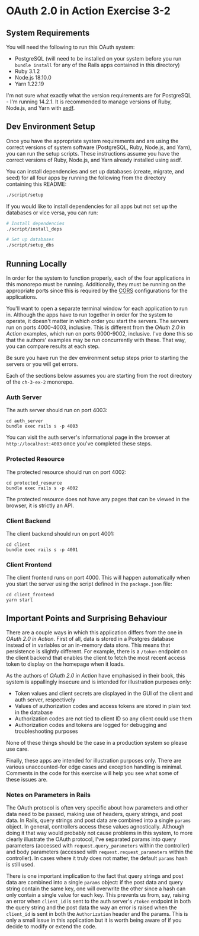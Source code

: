 # OAuth 2.0 in Action Exercise 3-2

## System Requirements

You will need the following to run this OAuth system:

* PostgreSQL (will need to be installed on your system before you run `bundle install` for any of the Rails apps contained in this directory)
* Ruby 3.1.2
* Node.js 18.10.0
* Yarn 1.22.19

I'm not sure what exactly what the version requirements are for PostgreSQL - I'm running 14.2.1. It is recommended to manage versions of Ruby, Node.js, and Yarn with [asdf](https://asdf-vm.com).

## Dev Environment Setup

Once you have the appropriate system requirements and are using the correct versions of system software (PostgreSQL, Ruby, Node.js, and Yarn), you can run the setup scripts. These instructions assume you have the correct versions of Ruby, Node.js, and Yarn already installed using asdf.

You can install dependencies and set up databases (create, migrate, and seed) for all four apps by running the following from the directory containing this README:

```bash
./script/setup
```

If you would like to install dependencies for all apps but not set up the databases or vice versa, you can run:

```bash
# Install dependencies
./script/install_deps

# Set up databases
./script/setup_dbs
```

## Running Locally

In order for the system to function properly, each of the four applications in this monorepo must be running. Additionally, they must be running on the appropriate ports since this is required by the [CORS](https://developer.mozilla.org/en-US/docs/Web/HTTP/CORS) configurations for the applications.

You'll want to open a separate terminal window for each application to run in. Although the apps have to run together in order for the system to operate, it doesn't matter in which order you start the servers. The servers run on ports 4000-4003, inclusive. This is different from the _OAuth 2.0 in Action_ examples, which run on ports 9000-9002, inclusive. I've done this so that the authors' examples may be run concurrently with these. That way, you can compare results at each step.

Be sure you have run the dev environment setup steps prior to starting the servers or you will get errors.

Each of the sections below assumes you are starting from the root directory of the `ch-3-ex-2` monorepo.

### Auth Server

The auth server should run on port 4003:

```
cd auth_server
bundle exec rails s -p 4003
```

You can visit the auth server's informational page in the browser at `http://localhost:4003` once you've completed these steps.

### Protected Resource

The protected resource should run on port 4002:

```
cd protected_resource
bundle exec rails s -p 4002
```

The protected resource does not have any pages that can be viewed in the browser, it is strictly an API.

### Client Backend

The client backend should run on port 4001:

```
cd client
bundle exec rails s -p 4001
```

### Client Frontend

The client frontend runs on port 4000. This will happen automatically when you start the server using the script defined in the `package.json` file:

```
cd client_frontend
yarn start
```

## Important Points and Surprising Behaviour

There are a couple ways in which this application differs from the one in _OAuth 2.0 in Action_. First of all, data is stored in a Postgres database instead of in variables or an in-memory data store. This means that persistence is slightly different. For example, there is a `/token` endpoint on the client backend that enables the client to fetch the most recent access token to display on the homepage when it loads.

As the authors of _OAuth 2.0 in Action_ have emphasised in their book, this system is appallingly insecure and is intended for illustration purposes only:

* Token values and client secrets are displayed in the GUI of the client and auth server, respectively
* Values of authorization codes and access tokens are stored in plain text in the database
* Authorization codes are not tied to client ID so any client could use them
* Authorization codes and tokens are logged for debugging and troubleshooting purposes

None of these things should be the case in a production system so please use care.

Finally, these apps are intended for illustration purposes only. There are various unaccounted-for edge cases and exception handling is minimal. Comments in the code for this exercise will help you see what some of these issues are.

### Notes on Parameters in Rails

The OAuth protocol is often very specific about how parameters and other data need to be passed, making use of headers, query strings, and post data. In Rails, query strings and post data are combined into a single `params` object. In general, controllers access these values agnostically. Although doing it that way would probably not cause problems in this system, to more clearly illustrate the OAuth protocol, I've separated params into query parameters (accessed with `request.query_parameters` within the controller) and body parameters (accessed with `request.request_parameters` within the controller). In cases where it truly does not matter, the default `params` hash is still used.

There is one important implication to the fact that query strings and post data are combined into a single `params` object: if the post data and query string contain the same key, one will overwrite the other since a hash can only contain a single value for each key. This prevents us from, say, raising an error when `client_id` is sent to the auth server's `/token` endpoint in both the query string and the post data the way an error is raised when the `client_id` is sent in both the `Authorization` header and the params. This is only a small issue in this application but it is worth being aware of if you decide to modify or extend the code.
